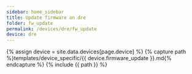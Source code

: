 ```yaml
---
sidebar: home_sidebar
title: Update firmware on dre
folder: fw_update
permalink: /devices/dre/fw_update
device: dre
---
```

{% assign device = site.data.devices[page.device] %}
{% capture path %}templates/device_specific/{{ device.firmware_update }}.md{% endcapture %}
{% include {{ path }} %}
